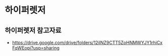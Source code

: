 # 하이퍼렛저

## 하이퍼렛저 참고자료
- https://drive.google.com/drive/folders/12ilNZ9CTT5ZoHNMWYJY1rhiCxFqWEopi?usp=sharing
